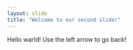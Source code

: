 ```yaml
---
layout: slide
title: "Welcome to our second slide!"
---
```

Hello warld!
Use the left arrow to go back!

